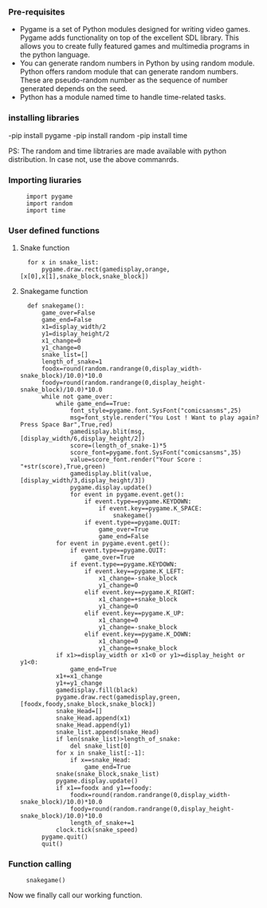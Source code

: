 ### Pre-requisites
- Pygame is a set of Python modules designed for writing video games.
  Pygame adds functionality on top of the excellent SDL library. This allows
  you to create fully featured games and multimedia programs in the python language.
- You can generate random numbers in Python by using random module. Python offers random
  module that can generate random numbers. These are pseudo-random number as the sequence
  of number generated depends on the seed.
- Python has a module named time to handle time-related tasks.

### installing libraries

-pip install pygame
-pip install random
-pip install time

PS: The random and time libtraries are made available with python distribution. In case not, use the above commanrds.

### Importing liuraries

         import pygame
         import random
         import time
         
### User defined functions

1. Snake function

         for x in snake_list:
             pygame.draw.rect(gamedisplay,orange,[x[0],x[1],snake_block,snake_block])
             
2. Snakegame function

         def snakegame(): 
             game_over=False
             game_end=False
             x1=display_width/2
             y1=display_height/2
             x1_change=0
             y1_change=0
             snake_list=[]
             length_of_snake=1
             foodx=round(random.randrange(0,display_width-snake_block)/10.0)*10.0
             foody=round(random.randrange(0,display_height-snake_block)/10.0)*10.0
             while not game_over:
                 while game_end==True:
                     font_style=pygame.font.SysFont("comicsansms",25)
                     msg=font_style.render("You Lost ! Want to play again? Press Space Bar",True,red)
                     gamedisplay.blit(msg,[display_width/6,display_height/2])
                     score=(length_of_snake-1)*5
                     score_font=pygame.font.SysFont("comicsansms",35)
                     value=score_font.render("Your Score : "+str(score),True,green)
                     gamedisplay.blit(value,[display_width/3,display_height/3])
                     pygame.display.update()
                     for event in pygame.event.get():
                         if event.type==pygame.KEYDOWN:
                             if event.key==pygame.K_SPACE:
                                 snakegame()
                         if event.type==pygame.QUIT:
                             game_over=True
                             game_end=False
                 for event in pygame.event.get():
                     if event.type==pygame.QUIT:
                         game_over=True
                     if event.type==pygame.KEYDOWN:
                         if event.key==pygame.K_LEFT:
                             x1_change=-snake_block
                             y1_change=0
                         elif event.key==pygame.K_RIGHT:
                             x1_change=+snake_block
                             y1_change=0
                         elif event.key==pygame.K_UP:
                             x1_change=0
                             y1_change=-snake_block
                         elif event.key==pygame.K_DOWN:
                             x1_change=0
                             y1_change=+snake_block
                 if x1>=display_width or x1<0 or y1>=display_height or y1<0:
                     game_end=True
                 x1+=x1_change
                 y1+=y1_change 
                 gamedisplay.fill(black)
                 pygame.draw.rect(gamedisplay,green,[foodx,foody,snake_block,snake_block])
                 snake_Head=[]
                 snake_Head.append(x1)
                 snake_Head.append(y1)
                 snake_list.append(snake_Head)
                 if len(snake_list)>length_of_snake:
                     del snake_list[0]
                 for x in snake_list[:-1]:
                     if x==snake_Head:
                         game_end=True
                 snake(snake_block,snake_list)
                 pygame.display.update()
                 if x1==foodx and y1==foody:
                     foodx=round(random.randrange(0,display_width-snake_block)/10.0)*10.0
                     foody=round(random.randrange(0,display_height-snake_block)/10.0)*10.0
                     length_of_snake+=1
                 clock.tick(snake_speed)
             pygame.quit()
             quit()
             
### Function calling

         snakegame()
         
Now we finally call our working function.
